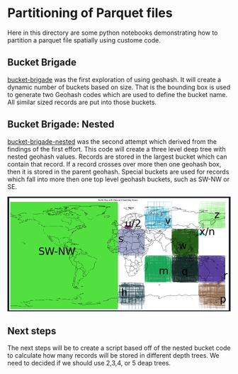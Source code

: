 # Partitioning of Parquet files

Here in this directory are some python notebooks demonstrating how to partition a parquet file spatially using custome code.

## Bucket Brigade

[bucket-brigade](bucket-brigade.ipynb) was the first exploration of using geohash. It will create a dynamic number of buckets based on size. That is the bounding box is used to generate two Geohash codes which are used to define the bucket name. All similar sized records are put into those buckets.

## Bucket Brigade: Nested 
[bucket-brigade-nested](bucket-brigade-nested.ipynb) was the second attempt which derived from the findings of the first effort. This code will create a three level deep tree with nested geohash values. Records are stored in the largest bucket which can contain that record. If a record crosses over more then one geohash box, then it is stored in the parent geohash. Special buckets are used for records which fall into more then one top level geohash buckets, such as SW-NW or SE.

![geohash_buckets.png](geohash_buckets.png)

## Next steps

The next steps will be to create a script based off of the nested bucket code to calculate how many records will be stored in different depth trees. We need to decided if we should use 2,3,4, or 5 deap trees.
